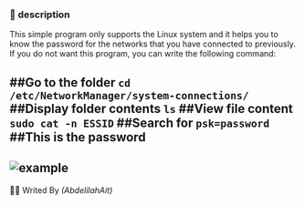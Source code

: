 ### 📃 description
This simple program only supports the Linux system and it helps you to know the password for the networks that you have connected to previously. If you do not want this program, you can write the following command:

##Go to the folder
**`cd /etc/NetworkManager/system-connections/`**
##Display folder contents
**`ls`**
##View file content
**`sudo cat -n ESSID`**
##Search for 
**`psk=password`**
##This is the password
---
<img align="center" alt="example" style="border-radius=10px;align-items:center" src="https://media.geeksforgeeks.org/wp-content/uploads/Capture3-2.png"></img>
---
👨‍💻 Writed By *(AbdelilahAit)*
